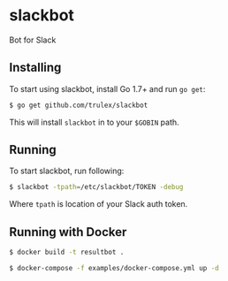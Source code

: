 # slackbot
Bot for Slack

## Installing

To start using slackbot, install Go 1.7+ and run `go get`:

```sh
$ go get github.com/trulex/slackbot
```

This will install `slackbot` in to your `$GOBIN` path.

## Running

To start slackbot, run following: 
```sh
$ slackbot -tpath=/etc/slackbot/TOKEN -debug
```
Where `tpath` is location of your Slack auth token.

## Running with Docker
```sh
$ docker build -t resultbot .
```
```sh 
$ docker-compose -f examples/docker-compose.yml up -d
```